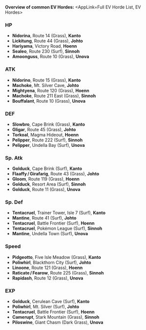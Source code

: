 **Overview of common EV Hordes:**
<AppLink=Full EV Horde List, EV Hordes>

### HP

- **Nidorina**, Route 14 (Grass), **Kanto**
- **Lickitung**, Route 44 (Grass), **Johto**
- **Hariyama**, Victory Road, **Hoenn**
- **Sealeo**, Route 230 (Surf), **Sinnoh**
- **Amoonguss**, Route 10 (Grass), **Unova**

### ATK

- **Nidorino**, Route 15 (Grass), **Kanto**
- **Machoke**, Mt. Silver Cave, **Johto**
- **Mightyena**, Route 120 (Grass), **Hoenn**
- **Machoke**, Route 211 East (Grass), **Sinnoh**
- **Bouffalant**, Route 10 (Grass), **Unova**

### DEF

- **Slowbro**, Cape Brink (Grass), **Kanto**
- **Gligar**, Route 45 (Grass), **Johto**
- **Torkoal**, Magma Hideout, **Hoenn**
- **Pelipper**, Route 222 (Surf), **Sinnoh**
- **Pelipper**, Undella Bay (Surf), **Unova**

### Sp. Atk

- **Golduck**, Cape Brink (Surf), **Kanto**
- **Flaaffy / Girafarig**, Route 43 (Grass), **Johto**
- **Gloom**, Route 119 (Grass), **Hoenn**
- **Golduck**, Resort Area (Surf), **Sinnoh**
- **Golduck**, Route 11 (Grass), **Unova**

### Sp. Def

- **Tentacruel**, Trainer Tower, Isle 7 (Surf), **Kanto**
- **Mantine**, Route 41 (Surf), **Johto**
- **Tentacruel**, Battle Frontier (Surf), **Hoenn**
- **Tentacruel**, Pokémon League (Surf), **Sinnoh**
- **Mantine**, Undella Town (Surf), **Unova**

### Speed

- **Pidgeotto**, Five Isle Meadow (Grass), **Kanto**
- **Poliwhirl**, Blackthorn City (Surf), **Johto**
- **Linoone**, Route 121 (Grass), **Hoenn**
- **Raticate / Fearow**, Route 225 (Grass), **Sinnoh**
- **Rapidash**, Route 12 (Grass), **Unova**

### EXP

- **Golduck**, Cerulean Cave (Surf), **Kanto**
- **Poliwhirl**, Mt. Silver (Surf), **Johto**
- **Tentacruel**, Battle Frontier (Surf), **Hoenn**
- **Camerupt**, Stark Mountain (Grass), **Sinnoh**
- **Piloswine**, Giant Chasm (Dark Grass), **Unova**
